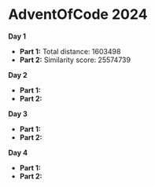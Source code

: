 # AdventOfCode 2024

**Day 1**
- **Part 1:** Total distance: 1603498
- **Part 2:** Similarity score: 25574739

**Day 2**
- **Part 1:** 
- **Part 2:** 

**Day 3**
- **Part 1:**
- **Part 2:**

**Day 4**
- **Part 1:**
- **Part 2:** 
